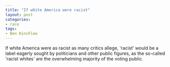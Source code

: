 ```yaml
---
title: "If white America were racist"
layout: post
categories:
- race
tags:
- Ben Kinchlow
---
```


If white America were as racist as many critics allege, 'racist' would be a label eagerly sought by politicians and other public figures, as the so-called 'racist whites' are the overwhelming majority of the voting public.